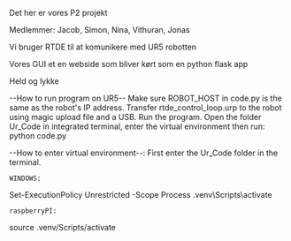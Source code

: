 Det her er vores P2 projekt

Medlemmer:
Jacob,
Simon,
Nina,
Vithuran,
Jonas

Vi bruger RTDE til at komunikere med UR5 robotten

Vores GUI et en webside som bliver kørt som en python flask app

Held og lykke

--How to run program on UR5--
    Make sure ROBOT_HOST in code.py is the same as the robot's IP address.
    Transfer rtde_control_loop.urp to the robot using magic upload file and a USB. Run the program.
    Open the folder Ur_Code in integrated terminal, enter the virtual environment then run: python code.py

--How to enter virtual environment--: 
First enter the Ur_Code folder in the terminal.

    WINDOWS:
Set-ExecutionPolicy Unrestricted -Scope Process
.venv\Scripts\activate

    raspberryPI:
source .venv/Scripts/activate
